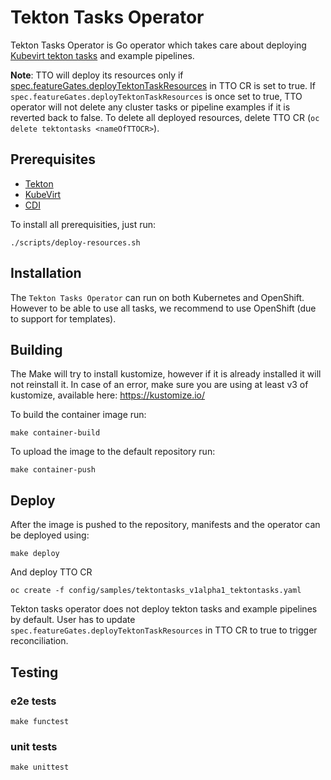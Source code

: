 # Tekton Tasks Operator

Tekton Tasks Operator is Go operator which takes care about 
deploying [Kubevirt tekton tasks](https://github.com/kubevirt/kubevirt-tekton-tasks) 
and example pipelines. 

**Note**: TTO will deploy its resources only if 
[spec.featureGates.deployTektonTaskResources](https://github.com/kubevirt/tekton-tasks-operator/blob/main/config/samples/tektontasks_v1alpha1_tektontasks.yaml#L8) in TTO CR is 
set to true. If `spec.featureGates.deployTektonTaskResources` is once set 
to true, TTO operator will not delete any cluster tasks or pipeline 
examples if it is reverted back to false. To delete all deployed resources, 
delete TTO CR (`oc delete tektontasks <nameOfTTOCR>`).

## Prerequisites
- [Tekton](https://tekton.dev/)
- [KubeVirt](https://kubevirt.io/)
- [CDI](https://github.com/kubevirt/containerized-data-importer)

To install all prerequisities, just run:
```shell
./scripts/deploy-resources.sh
```

## Installation
The `Tekton Tasks Operator` can run on both Kubernetes and OpenShift. However to be able to 
use all tasks, we recommend to use OpenShift (due to support for templates).

## Building

The Make will try to install kustomize, however if it is already installed it will not reinstall it.
In case of an error, make sure you are using at least v3 of kustomize, available here: https://kustomize.io/

To build the container image run:
```shell
make container-build
```

To upload the image to the default repository run:
```shell
make container-push
```

## Deploy
After the image is pushed to the repository,
manifests and the operator can be deployed using:
```shell
make deploy
```
And deploy TTO CR
```shell
oc create -f config/samples/tektontasks_v1alpha1_tektontasks.yaml
```
Tekton tasks operator does not deploy tekton tasks and example pipelines by default.
User has to update `spec.featureGates.deployTektonTaskResources` in TTO CR to true to trigger reconciliation.

## Testing

### e2e tests
```shell
make functest
```

### unit tests
```shell
make unittest
```
